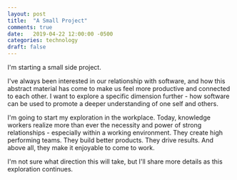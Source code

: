 ```yaml
---
layout: post
title:  "A Small Project"
comments: true
date:   2019-04-22 12:00:00 -0500
categories: technology
draft: false
---
```


I'm starting a small side project. 

I've always been interested in our relationship with software, and how this abstract material has come to make us feel more productive and connected to each other. I want to explore a specific dimension further - how software can be used to promote a deeper understanding of one self and others. 

I'm going to start my exploration in the workplace. Today, knowledge workers realize more than ever the necessity and power of strong relationships - especially within a working environment. They create high performing teams. They build better products. They drive results. And above all, they make it enjoyable to come to work. 

I'm not sure what direction this will take, but I'll share more details as this exploration continues.